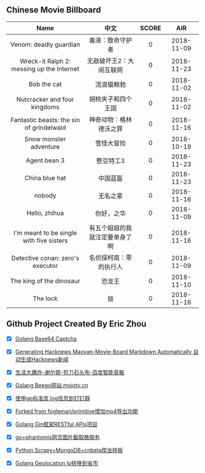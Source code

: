 ## Chinese Movie Billboard
|   Name          | 中文           | SCORE   |  AIR|
|:-------------:|:-------------:| :-----:|:-----:|
|Venom: deadly guardian | 毒液：致命守护者 |0| 2018-11-09|
|Wreck-it Ralph 2: messing up the Internet | 无敌破坏王2：大闹互联网 |0| 2018-11-23|
|Bob the cat | 流浪猫鲍勃 |0| 2018-11-02|
|Nutcracker and four kingdoms | 胡桃夹子和四个王国 |0| 2018-11-02|
|Fantastic beasts: the sin of grindelwald | 神奇动物：格林德沃之罪 |0| 2018-11-16|
|Snow monster adventure | 雪怪大冒险 |0| 2018-10-19|
|Agent bean 3 | 憨豆特工3 |0| 2018-11-23|
|China blue hat | 中国蓝盔 |0| 2018-11-23|
|nobody | 无名之辈 |0| 2018-11-16|
|Hello, zhihua | 你好，之华 |0| 2018-11-09|
|I&#39;m meant to be single with five sisters | 有五个姐姐的我就注定要单身了啊 |0| 2018-11-16|
|Detective conan: zero&#39;s executor | 名侦探柯南：零的执行人 |0| 2018-11-09|
|The king of the dinosaur | 恐龙王 |0| 2018-11-10|
|The lock | 锁 |0| 2018-11-16|


## Github Project Created By Eric Zhou

- [x] [Golang Base64 Captcha](https://github.com/mojocn/base64Captcha)
- [x] [Generating Hacknews Maoyan-Movie-Board Markdown Automatically 自动生成Hacknews新闻](https://github.com/dejavuzhou/md-genie)
- [x] [生活大爆炸-谢尔顿-剪刀石头布-百度智能音箱](https://github.com/mojocn/dueros-bang-game)
- [x] [Golang Beego网站 mojotv.cn](https://github.com/mojocn/www.mojotv.cn)
- [x] [使用go标准库,log信息到钉钉群](https://github.com/mojocn/dooger)
- [x] [Forked from fogleman/primitive增加mp4导出功能](https://github.com/mojocn/primitive)
- [x] [Golang Gin框架RESTful APIs项目](https://github.com/JJJJJJJerk/ezier-golang-web-api-framework)
- [x] [go+phantomjs网页图片截取微服务](https://github.com/mojocn/screen_shot)
- [x] [Python Scrapy+MongoDB+cnbeta爬虫样板](https://github.com/mojocn/scrapy_mongodb_boilerplate_cnbeta)
- [x] [Golang Geolocation Ip转换到省市](https://github.com/mojocn/ip2location)





